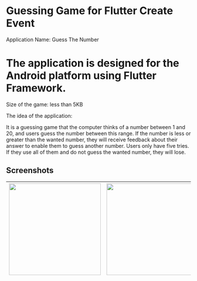 # Guessing Game for Flutter Create Event

Application Name: Guess The Number

# The application is designed for the Android platform using Flutter Framework.

Size of the game: less than 5KB

The idea of the application:

It is a guessing game that the computer thinks of a number between 1 and 20, and users guess the number between this range. If the number is less or greater than the wanted number, they will receive feedback about their answer to enable them to guess another number. Users only have five tries. If they use all of them and do not guess the wanted number, they will lose.

## Screenshots
| <img src="https://i.imgur.com/qFZSb3V.png" width="250">  | <img src="https://i.imgur.com/xVC6uJX.png" width="250">  | 
| ------------- | ------------- |

